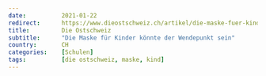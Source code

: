 ```yaml
---
date:          2021-01-22
redirect:      https://www.dieostschweiz.ch/artikel/die-maske-fuer-kinder-koennte-der-wendepunkt-sein-mmAdaBP
title:         Die Ostschweiz
subtitle:      "Die Maske für Kinder könnte der Wendepunkt sein"
country:       CH
categories:    [Schulen]
tags:          [die ostschweiz, maske, kind]
---
```

